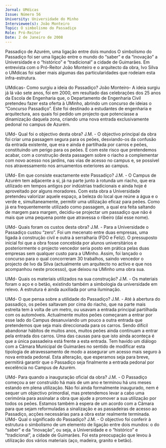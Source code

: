 ```yaml
---
Jornal: UMdicas
Issue: Número 56
University: Universidade do Minho
Interviewee(s): João Monteiro 
Topic: O simbolismo do Passadiço
Role: Pró-Reitor
Date: 2 de Janeiro de 2008
---
```


Passadiço de Azurém, uma ligação entre
dois mundos
O simbolismo do Passadiço foi ser uma ligação entre o mundo do “saber” e da “inovação” a Universidade e o “histórico” e “tradicional” a cidade de Guimarães.
Em entrevista com o Pró-Reitor João Monteiro  e o arquitecto da obra, Ivo Silva o UMdicas foi saber mais algumas das particularidades que rodeiam esta infra-estrutura.

UMdicas- Como surgiu a ideia do
Passadiço?
João Monteiro- A ideia surgiu já lá vão sete
anos, foi em 2000, em resultado das
celebrações dos 25 anos da Escola de
Engenharia que, o Departamento de
Engenharia Civil pretendeu fazer esta
oferta à UMinho, abrindo um concurso de
ideias o “Concurso Passadiço”. Este foi
destinado a estudantes de engenharia e
arquitectura, aos quais foi pedido um
projecto que potenciasse a dinamização
daquela zona, criando uma nova entrada
exclusivamente pedonal no campus de
Azurém.

UMd- Qual foi o objectivo desta obra?
J.M. - O objectivo principal da obra foi criar
uma passagem segura para os peões,
desviando-os da confusão da entrada
existente, que era e ainda é partilhada por
carros e peões, constituindo um perigo
para os peões. É com este risco que
pretendemos acabar, com a construção
desta passagem sobre o riacho a
complementar com novo acesso nos
jardins, nas vias de acesso no campus e,
se possível nos atravessamento nos
arruamentos exteriores ao campus.

UMd- Em que consiste exactamente
este Passadiço?
J.M. - O Campus de Azurém tem adjacente
a si, já na parte junto à rotunda um riacho,
que era utilizado em tempos antigos por
indústrias tradicionais e ainda hoje é
aproveitado por alguns moradores.
Com esta obra a Universidade pretendeu
valorizar aquele espaço, a beleza do local
que reúne a água e o verde e,
simultaneamente, permitir uma utilização
eficaz para peões. Como já era
frequentemente utilizado como
passagem, a qual era feita saltando de
margem para margem, decidiu-se
projectar um passadiço que não é mais
que uma pequena ponte que atravessa o
ribeiro (daí esse nome).

UMd- Quais foram os custos desta
obra?
J.M. - Para a Universidade o Passadiço
custou “zero”. Foi um mecenato entre
duas empresas, uma ligada à construção
civil e outra à serralharia (FDO e Feliz). O
pressuposto inicial foi que a obra fosse
concebida por alunos universitários e
posteriormente o projecto vencedor seria
posto em prática pelas duas empresas
sem qualquer custo para a UMinho. Assim,
foi lançado o concurso para o qual
concorreram 30 trabalhos, saindo
vencedor o projecto de Ivo da Silva
(actualmente um arquitecto no activo e
que nos acompanhou neste processo),
que deixou na UMinho uma obra sua.

UMd- Quais os materiais utilizados na
sua construção?
J.M. - Os materiais foram o aço e o betão,
existindo também a simbologia da
universidade em relevo. A estrutura é
ainda auxiliada por uma iluminação.

UMd- O que pensa sobre a utilidade do
Passadiço?
J.M. - Até à abertura do passadiço, os
peões saltavam por cima do riacho, que na
parte mais estreita tem à volta de um
metro, ou usavam a entrada principal
partilhada com os automóveis.
Actualmente muitos peões começaram a
entrar por esse lado do Campus
desanuviando um pouco a outra entrada
que pretendemos que seja mais
direccionada para os carros.
Sendo difícil abandonar hábitos de muitos
anos, muitos peões ainda continuam a
entrar pela entrada dos carros. Uma das
causas para que isto ainda aconteça é que
a única passadeira está frente a esta
entrada.
Tem havido um diálogo com a Câmara
Municipal de Guimarães no sentido de
modificar esta tipologia de
atravessamento de modo a assegurar um
acesso mais seguro à nova entrada
pedonal. Esta alteração, que esperamos
seja para breve, permitirá garantir que o
Passadiço seja finalmente a entrada
pedonal por excelência no Campus de
Azurém.

UMd- Para quando a inauguração
oficial da obra?
J.M. - O Passadiço começou a ser
construído há mais de um ano e terminou
há uns meses estando em plena
utilização. Não foi ainda formalmente
inaugurado, nem é sequer um objectivo
primordial, mas pretendemos levar a cabo
uma cerimónia para assinalar a obra que
ajude a promover a sua utilização por
todos os peões. Estamos também à
espera de um acordo com a Câmara para
que sejam reformuladas a sinalização e as
passadeiras de acesso ao Passadiço,
acções necessárias para a obra estar
realmente terminada.
UMd- Qual o significado do Passadiço?
J.M. - O objectivo foi conferir à estrutura o
simbolismo de um elemento de ligação
entre dois mundos: o do “saber” e da
“inovação”, ou seja, a Universidade e o
“histórico” e “tradicional”, a cidade de
Guimarães. Foi esta preocupação que
levou à utilização dos vários materiais
(aço, madeira, granito e betão).